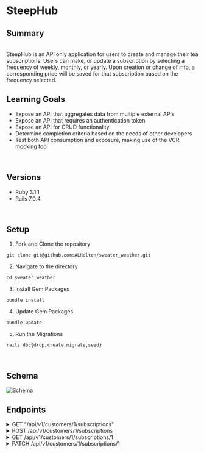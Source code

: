 # SteepHub

## Summary
<br>
SteepHub is an API only application for users to create and manage their tea subscriptions. Users can make, or update a subscription by selecting a frequency of weekly, monthly, or yearly. Upon creation or change of info, a corresponding price will be saved for that subscription based on the frequency selected. 
<br>

## Learning Goals
- Expose an API that aggregates data from multiple external APIs
- Expose an API that requires an authentication token
- Expose an API for CRUD functionality
- Determine completion criteria based on the needs of other developers
- Test both API consumption and exposure, making use of the VCR mocking tool
<br>

## Versions
- Ruby 3.1.1
- Rails 7.0.4
<br>

## Setup

1. Fork and Clone the repository
```shell
git clone git@github.com:ALHelton/sweater_weather.git
```

2. Navigate to the directory
```shell
cd sweater_weather
```

3. Install Gem Packages
```shell
bundle install
```

4. Update Gem Packages
```shell
bundle update
```

5. Run the Migrations
```shell
rails db:{drop,create,migrate,seed}
```
<br>

## Schema
![Schema](images/steephubschema.png)
<br>


## Endpoints

<details>
<summary> GET "/api/v1/customers/1/subscriptions" </summary>


## Response:

status: 200
body:

```json
{
    "data": [
        {
            "id": "1",
            "type": "subscription",
            "attributes": {
                "title": "Andra's Subscription #1",
                "price": 10.0,
                "status": "active",
                "frequency": "monthly"
            }
        },
        {
            "id": "2",
            "type": "subscription",
            "attributes": {
                "title": "Andra's Subscription #2",
                "price": 15.0,
                "status": "cancelled",
                "frequency": "weekly"
            }
        },
        {
            "id": "3",
            "type": "subscription",
            "attributes": {
                "title": "Andra's Subscription #3",
                "price": 100.0,
                "status": "cancelled",
                "frequency": "yearly"
            }
        }
    ]
}
```
<br>
<br>
<br>
</details>

<details>
<summary> POST /api/v1/customers/1/subscriptions </summary>
<br>
Upon sending a frequency in the request, the corresponding price will be generated in the response

## Request:

Content-Type: application/json
Accept: application/json

```json
{
  "title": "Tasty Tea Sub",
  "frequency": "monthly"
}
```

## Response:

status: 201
body:

```json
{
    "data": {
        "id": "8",
        "type": "subscription",
        "attributes": {
            "title": "Tasty Tea Sub",
            "price": 10.0,
            "status": "active",
            "frequency": "monthly"
        }
    }
}
```
## Errors:

### 401 Unauthorized

#### Invalid Customer:

POST /api/v1/customers/12309845710928347/subscriptions

status: 401
body:

```json
{
    "error": "Invalid Credentials"
}
```
<br>

#### Nil Frequency:

POST /api/v1/customers/1/subscriptions

##### Request:

Content-Type: application/json
Accept: application/json

```json
{
  "title": "Tasty Tea Sub"
}
```

##### Response:

status: 401
body:

```json
{
    "error": "Invalid Credentials"
}
```
<br>
<br>
<br>
</details>

<details>
<summary> GET /api/v1/customers/1/subscriptions/1 </summary>

## Response:

status: 200
body:

```json
{
    "data": {
        "id": "1",
        "type": "subscription",
        "attributes": {
            "title": "Andra's Subscription #1",
            "price": 10.0,
            "status": "active",
            "frequency": "monthly"
        }
    }
}
```
<br>
<br>
<br>
</details>

<details>
<summary> PATCH /api/v1/customers/1/subscriptions/1 </summary>
<br>

## Cancelled Status: 
### Request:

Content-Type: application/json
Accept: application/json

body:

```json
{
  "status": "cancelled"
}
```

### Response:

status: 200
body:

```json
{
    "data": {
        "id": "1",
        "type": "subscription",
        "attributes": {
            "title": "Andra's Subscription #1",
            "price": 10.0,
            "status": "cancelled",
            "frequency": "monthly"
        }
    }
}
```

## Update Subscription Frequency: 
<br>
Upon sending an updated frequency in the request, the new corresponding price will be generated in the response

### Request:

Content-Type: application/json
Accept: application/json

body:

```json
{
  "frequency": "weekly"
}
```

### Response:

status: 200
body:

```json
{
    "data": {
        "id": "1",
        "type": "subscription",
        "attributes": {
            "title": "Andra's Subscription #1",
            "price": 15.0,
            "status": "active",
            "frequency": "weekly"
        }
    }
}
```

## Update Subscription Title: 

### Request:

Content-Type: application/json
Accept: application/json

body:

```json
{
  "title": "Way Cooler Title"
}
```

### Response:

status: 200
body:

```json
{
    "data": {
        "id": "1",
        "type": "subscription",
        "attributes": {
            "title": "Way Cooler Title",
            "price": 15.0,
            "status": "active",
            "frequency": "weekly"
        }
    }
}
```
</details>
